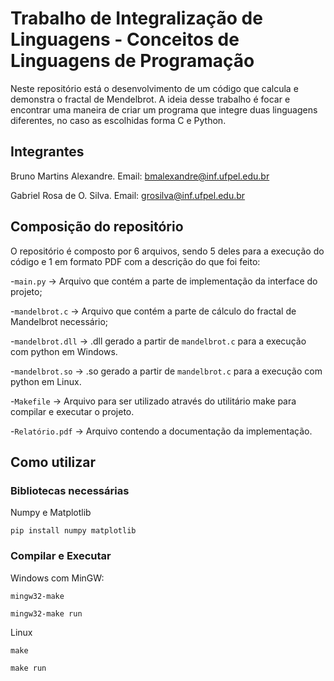 # Trabalho de Integralização de Linguagens - Conceitos de Linguagens de Programação
Neste repositório está o desenvolvimento de um código que calcula e demonstra o fractal de Mendelbrot.
A ideia desse trabalho é focar e encontrar uma maneira de criar um programa que integre duas linguagens diferentes, no caso as escolhidas forma C e Python.

## Integrantes
Bruno Martins Alexandre. Email: bmalexandre@inf.ufpel.edu.br
    
Gabriel Rosa de O. Silva. Email: grosilva@inf.ufpel.edu.br

## Composição do repositório
O repositório é composto por 6 arquivos, sendo 5 deles para a execução do código e 1 em formato PDF com a descrição do que foi feito:

  -`main.py` -> Arquivo que contém a parte de implementação da interface do projeto;
  
  -`mandelbrot.c` -> Arquivo que contém a parte de cálculo do fractal de Mandelbrot necessário;
  
-`mandelbrot.dll` -> .dll gerado a partir de `mandelbrot.c` para a execução com python em Windows.

-`mandelbrot.so` -> .so gerado a partir de `mandelbrot.c` para a execução com python em Linux.

-`Makefile` -> Arquivo para ser utilizado através do utilitário make para compilar e executar o projeto.

-`Relatório.pdf` -> Arquivo contendo a documentação da implementação.

## Como utilizar

### Bibliotecas necessárias
 Numpy e Matplotlib
```
pip install numpy matplotlib
```
### Compilar e Executar
Windows com MinGW:
```
mingw32-make
```
```
mingw32-make run
```
Linux
```
make
```
```
make run
```
